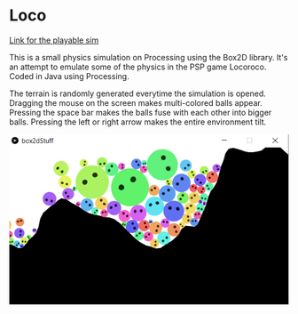 # Loco

[Link for the playable sim](https://drive.google.com/file/d/1RxfCsufqV1C7t0j473JSBxnMJ8ZEVDnW/view?usp=sharing)

This is a small physics simulation on Processing using the Box2D library. It's an attempt to emulate some of the physics in the PSP game Locoroco. Coded in Java using Processing.

The terrain is randomly generated everytime the simulation is opened. Dragging the mouse on the screen makes multi-colored balls appear. Pressing the space bar makes the balls fuse with each other into bigger balls. Pressing the left or right arrow makes the entire environment tilt.

![](loco.png)

